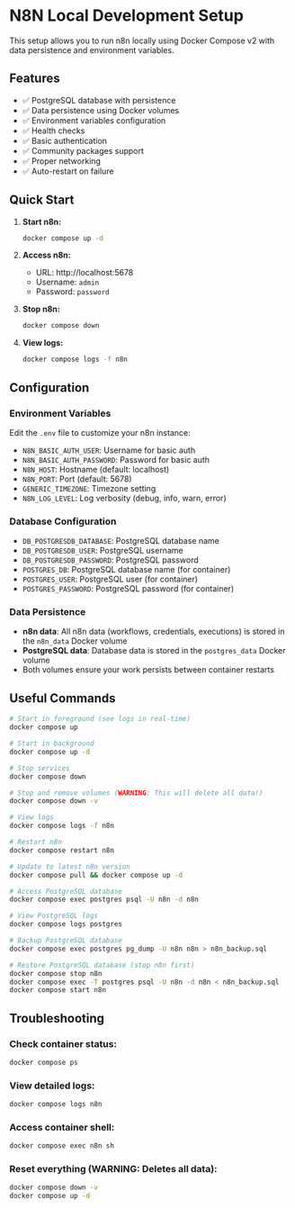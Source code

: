 # N8N Local Development Setup

This setup allows you to run n8n locally using Docker Compose v2 with data persistence and environment variables.

## Features

- ✅ PostgreSQL database with persistence
- ✅ Data persistence using Docker volumes
- ✅ Environment variables configuration
- ✅ Health checks
- ✅ Basic authentication
- ✅ Community packages support
- ✅ Proper networking
- ✅ Auto-restart on failure

## Quick Start

1. **Start n8n:**
   ```bash
   docker compose up -d
   ```

2. **Access n8n:**
   - URL: http://localhost:5678
   - Username: `admin`
   - Password: `password`

3. **Stop n8n:**
   ```bash
   docker compose down
   ```

4. **View logs:**
   ```bash
   docker compose logs -f n8n
   ```

## Configuration

### Environment Variables

Edit the `.env` file to customize your n8n instance:

- `N8N_BASIC_AUTH_USER`: Username for basic auth
- `N8N_BASIC_AUTH_PASSWORD`: Password for basic auth
- `N8N_HOST`: Hostname (default: localhost)
- `N8N_PORT`: Port (default: 5678)
- `GENERIC_TIMEZONE`: Timezone setting
- `N8N_LOG_LEVEL`: Log verbosity (debug, info, warn, error)

### Database Configuration

- `DB_POSTGRESDB_DATABASE`: PostgreSQL database name
- `DB_POSTGRESDB_USER`: PostgreSQL username  
- `DB_POSTGRESDB_PASSWORD`: PostgreSQL password
- `POSTGRES_DB`: PostgreSQL database name (for container)
- `POSTGRES_USER`: PostgreSQL user (for container)
- `POSTGRES_PASSWORD`: PostgreSQL password (for container)

### Data Persistence

- **n8n data**: All n8n data (workflows, credentials, executions) is stored in the `n8n_data` Docker volume
- **PostgreSQL data**: Database data is stored in the `postgres_data` Docker volume
- Both volumes ensure your work persists between container restarts

## Useful Commands

```bash
# Start in foreground (see logs in real-time)
docker compose up

# Start in background
docker compose up -d

# Stop services
docker compose down

# Stop and remove volumes (WARNING: This will delete all data!)
docker compose down -v

# View logs
docker compose logs -f n8n

# Restart n8n
docker compose restart n8n

# Update to latest n8n version
docker compose pull && docker compose up -d

# Access PostgreSQL database
docker compose exec postgres psql -U n8n -d n8n

# View PostgreSQL logs
docker compose logs postgres

# Backup PostgreSQL database
docker compose exec postgres pg_dump -U n8n n8n > n8n_backup.sql

# Restore PostgreSQL database (stop n8n first)
docker compose stop n8n
docker compose exec -T postgres psql -U n8n -d n8n < n8n_backup.sql
docker compose start n8n
```

## Troubleshooting

### Check container status:
```bash
docker compose ps
```

### View detailed logs:
```bash
docker compose logs n8n
```

### Access container shell:
```bash
docker compose exec n8n sh
```

### Reset everything (WARNING: Deletes all data):
```bash
docker compose down -v
docker compose up -d
```
